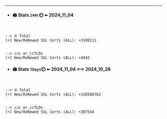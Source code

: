 

---
- #### 🖨️ **Stats** `24Hr`⏲️ ➼ 2024_11_04
```console


--> 🌐 Total
[+] New/ReNewed SSL Certs (ALL): +3100111


--> 🇦🇷 ar_ccTLDs
[+] New/ReNewed SSL Certs (ALL): +4942

```

- #### 🖨️ **Stats** `7Days`⏲️ ➼ 2024_11_04 <--> 2024_10_28
```console


--> 🌐 Total
[+] New/ReNewed SSL Certs (ALL): +126586762


--> 🇦🇷 ar_ccTLDs
[+] New/ReNewed SSL Certs (ALL): +207544

```

